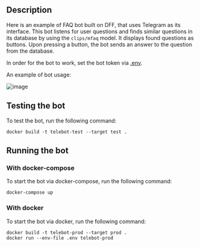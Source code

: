 ## Description

Here is an example of FAQ bot built on DFF, that uses Telegram as its interface.
This bot listens for user questions and finds similar questions in its database by using the `clips/mfaq` model.
It displays found questions as buttons. Upon pressing a button,
the bot sends an answer to the question from the database.

In order for the bot to work, set the bot token via [.env](.env).

An example of bot usage:

![image](https://user-images.githubusercontent.com/61429541/219064505-20e67950-cb88-4cff-afa5-7ce608e1282c.png)

## Testing the bot

To test the bot, run the following command:
```commandline
docker build -t telebot-test --target test .
```

## Running the bot

### With docker-compose

To start the bot via docker-compose, run the following command:
```commandline
docker-compose up
```

### With docker

To start the bot via docker, run the following command:
```commandline
docker build -t telebot-prod --target prod .
docker run --env-file .env telebot-prod
```
